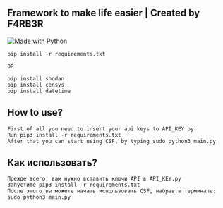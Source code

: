 ## Framework to make life easier | Created by F4RB3R
![Made with Python](https://img.shields.io/badge/Made%20with-Python-3572A5.svg)

```
pip install -r requirements.txt

OR

pip install shodan
pip install censys
pip install datetime
```

## How to use?

```
First of all you need to insert your api keys to API_KEY.py
Run pip3 install -r requirements.txt
After that you can start using CSF, by typing sudo python3 main.py
```

## Как использовать?

```
Прежде всего, вам нужно вставить ключи API в API_KEY.py
Запустите pip3 install -r requirements.txt
После этого вы можете начать использовать CSF, набрав в терминале: sudo python3 main.py
```
